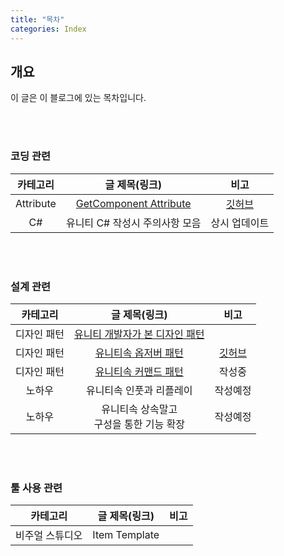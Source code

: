 ```yaml
---
title: "목차"
categories: Index
---
```


## 개요
이 글은 이 블로그에 있는 목차입니다. <br>

<br>
<br>

### 코딩 관련

| <center>카테고리</center> | <center>글 제목(링크)</center> | <center>비고</center> |
|:---:|:---:|:---:|
| Attribute | [GetComponent Attribute](https://korstrix.github.io/unity/unitylibrary/attribute/GetComponent_Attribute/) | [깃허브](https://github.com/KorStrix/Unity_GetComponentAttribute) |
| C# | 유니티 C# 작성시 주의사항 모음 | 상시 업데이트 |


<br>
<br>

### 설계 관련

| <center>카테고리</center> | <center>글 제목(링크)</center> | <center>비고</center> |
|:---:|:---:|:---:|
| 디자인 패턴 | [유니티 개발자가 본 디자인 패턴](https://korstrix.github.io/designpattern/Design_Pattern/) | |
| 디자인 패턴 | [유니티속 옵저버 패턴](https://korstrix.github.io/unity/unitylibrary/designpattern/Observer_Pattern/) | [깃허브](https://github.com/KorStrix/Unity_ObserverPattern) |
| 디자인 패턴 | [유니티속 커맨드 패턴]() | 작성중 |
| 노하우 | 유니티속 인풋과 리플레이 | 작성예정 |
| 노하우 | 유니티속 상속말고 <br> 구성을 통한 기능 확장 | 작성예정 |


<br>
<br>

### 툴 사용 관련

| <center>카테고리</center> | <center>글 제목(링크)</center> | <center>비고</center> |
|:---:|:---:|:---:|
| 비주얼 스튜디오 | Item Template | |
